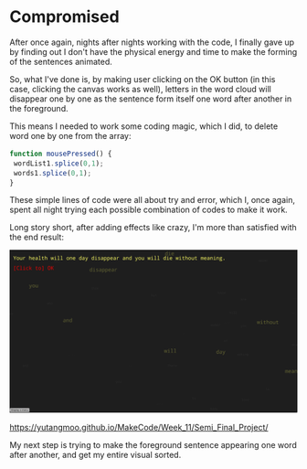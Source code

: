 # Compromised

After once again, nights after nights working with the code, I finally gave up by finding out I don't have the physical energy and time to make the forming of the sentences animated.

So, what I've done is, by making user clicking on the OK button (in this case, clicking the canvas works as well), letters in the word cloud will disappear one by one as the sentence form itself one word after another in the foreground. 

This means I needed to work some coding magic, which I did, to delete word one by one from the array:

```javascript
function mousePressed() {
 wordList1.splice(0,1);
 words1.splice(0,1);
}
```

These simple lines of code were all about try and error, which I, once again, spent all night trying each possible combination of codes to make it work.

Long story short, after adding effects like crazy, I'm more than satisfied with the end result:

![1](https://github.com/YutangMoo/MakeCode/blob/master/Week_11/Images/1.png?raw=true)

https://yutangmoo.github.io/MakeCode/Week_11/Semi_Final_Project/

My next step is trying to make the foreground sentence appearing one word after another, and get my entire visual sorted.
